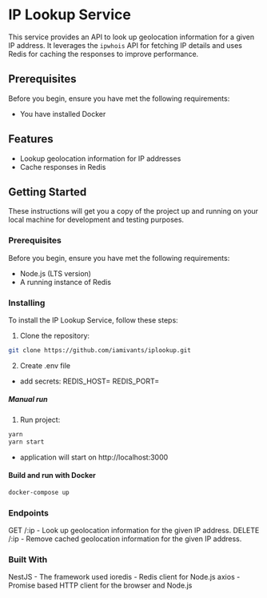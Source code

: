 # IP Lookup Service

This service provides an API to look up geolocation information for a given IP address. It leverages the `ipwhois` API for fetching IP details and uses Redis for caching the responses to improve performance.


## Prerequisites

Before you begin, ensure you have met the following requirements:

- You have installed Docker

## Features

- Lookup geolocation information for IP addresses
- Cache responses in Redis

## Getting Started

These instructions will get you a copy of the project up and running on your local machine for development and testing purposes.

### Prerequisites

Before you begin, ensure you have met the following requirements:
- Node.js (LTS version)
- A running instance of Redis

### Installing

To install the IP Lookup Service, follow these steps:

1. Clone the repository:
```bash
git clone https://github.com/iamivants/iplookup.git
```
2. Create .env file
  - add secrets:
    REDIS_HOST=
    REDIS_PORT=

##### Manual run 

1. Run project:
```bash
yarn
yarn start
```
  - application will start on http://localhost:3000

#### Build and run with Docker
```bash
docker-compose up
```

### Endpoints
GET /:ip - Look up geolocation information for the given IP address.
DELETE /:ip - Remove cached geolocation information for the given IP address.


### Built With
NestJS - The framework used
ioredis - Redis client for Node.js
axios - Promise based HTTP client for the browser and Node.js

